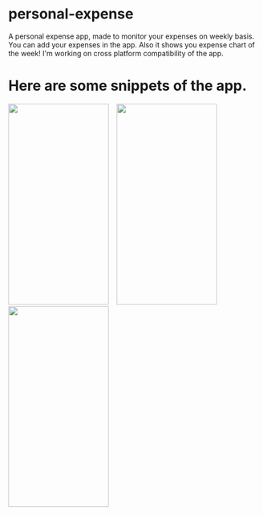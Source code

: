 # personal-expense
A personal expense app, made to monitor your expenses on weekly basis. You can add your expenses in the app. Also it shows you expense chart of the week!
I'm working on cross platform compatibility of the app.

# Here are some snippets of the app.
<img src="https://cdn.discordapp.com/attachments/774850827105206282/867624729580929034/unknown.png" data-canonical-src="hhttps://cdn.discordapp.com/attachments/774850827105206282/867624729580929034/unknown.png" width="200" height="400" />    <img src="https://cdn.discordapp.com/attachments/774850827105206282/867624791459889172/unknown.png" data-canonical-src="https://cdn.discordapp.com/attachments/774850827105206282/867624791459889172/unknown.png" width="200" height="400" />    <img src="https://media.discordapp.net/attachments/774850827105206282/867624984104534026/unknown.png" data-canonical-src="https://media.discordapp.net/attachments/774850827105206282/867624984104534026/unknown.png" width="200" height="400" />
